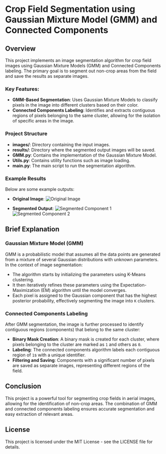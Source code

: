 # Crop Field Segmentation using Gaussian Mixture Model (GMM) and Connected Components

## Overview

This project implements an image segmentation algorithm for crop field images using Gaussian Mixture Models (GMM) and Connected Components labeling. The primary goal is to segment out non-crop areas from the field and save the results as separate images.

### Key Features:

- **GMM-Based Segmentation**: Uses Gaussian Mixture Models to classify pixels in the image into different clusters based on their color.
- **Connected Components Labeling**: Identifies and extracts contiguous regions of pixels belonging to the same cluster, allowing for the isolation of specific areas in the image.

### Project Structure

- **images/**: Directory containing the input images.
- **results/**: Directory where the segmented output images will be saved.
- **GMM.py**: Contains the implementation of the Gaussian Mixture Model.
- **Utils.py**: Contains utility functions such as image loading.
- **main.py**: The main script to run the segmentation algorithm.

### Example Results

Below are some example outputs:

- **Original Image**:
  ![Original Image](images/DJI_20240308125440_0001_D.JPG)

- **Segmented Output**:
  ![Segmented Component 1](results/component_0_1.png)
  ![Segmented Component 2](results/component_0_3.png)

## Brief Explanation

### Gaussian Mixture Model (GMM)

GMM is a probabilistic model that assumes all the data points are generated from a mixture of several Gaussian distributions with unknown parameters. In the context of image segmentation:

- The algorithm starts by initializing the parameters using K-Means clustering.
- It then iteratively refines these parameters using the Expectation-Maximization (EM) algorithm until the model converges.
- Each pixel is assigned to the Gaussian component that has the highest posterior probability, effectively segmenting the image into `K` clusters.

### Connected Components Labeling

After GMM segmentation, the image is further processed to identify contiguous regions (components) that belong to the same cluster:

- **Binary Mask Creation**: A binary mask is created for each cluster, where pixels belonging to the cluster are marked as `1` and others as `0`.
- **Labeling**: The connected components algorithm labels each contiguous region of `1`s with a unique identifier.
- **Filtering and Saving**: Components with a significant number of pixels are saved as separate images, representing different regions of the field.

## Conclusion

This project is a powerful tool for segmenting crop fields in aerial images, allowing for the identification of non-crop areas. The combination of GMM and connected components labeling ensures accurate segmentation and easy extraction of relevant areas.

## License

This project is licensed under the MIT License - see the LICENSE file for details.
